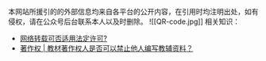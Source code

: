 本网站所援引的的外部信息均来自各平台的公开内容，在引用时均注明出处，如有侵权，请在公众号后台联系本人以及时删除。
![[QR-code.jpg]]
相关知识：
- [网络转载可否适用法定许可?](https://www.ncac.gov.cn/chinacopyright/contents/12222/340340.shtml)
- [著作权 | 教材著作权人是否可以禁止他人编写教辅资料？](https://victory.itslaw.com/victory/api/v1/articles/article/0d7f258c-4584-41f1-996d-f0ea85a81940?downloadLink=2)